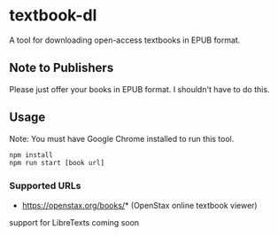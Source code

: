 # textbook-dl

A tool for downloading open-access textbooks in EPUB format.

## Note to Publishers

Please just offer your books in EPUB format. I shouldn't have to do this.

## Usage

Note: You must have Google Chrome installed to run this tool.

```bash
npm install
npm run start [book url]
```

### Supported URLs

- https://openstax.org/books/* (OpenStax online textbook viewer)

support for LibreTexts coming soon
